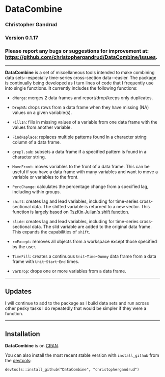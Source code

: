 DataCombine
======

### Christopher Gandrud

### Version 0.1.17

### Please report any bugs or suggestions for improvement at: <https://github.com/christophergandrud/DataCombine/issues>.

---

**DataCombine** is a set of miscellaneous tools intended to make combining data sets--especially time-series cross-section data--easier. The package is continually being developed as I turn lines of code that I frequently use into single functions. It currently includes the following functions:

- `dMerge`: merges 2 data frames and report/drop/keeps only duplicates.

- `DropNA`: drops rows from a data frame when they have missing (NA) values on a given variable(s).

- `FillIn`: fills in missing values of a variable from one data frame with the values from another variable.

- `FindReplace`: replaces multiple patterns found in a character string column of a data frame.

- `grepl.sub`: subsets a data frame if a specified pattern is found in a character string.

- `MoveFront`: moves variables to the front of a data frame. This can be useful if you have a data frame with many variables and want to move a variable or variables to the front.

- `PercChange`: calculates the percentage change from a specified lag, including within groups.

- `shift`: creates lag and lead variables, including for time-series cross-sectional data. The shifted variable is returned to a new vector. This function is largely based on [TszKin Julian's shift function](http://ctszkin.com/2012/03/11/generating-a-laglead-variables/).

- `slide`: creates lag and lead variables, including for time-series cross-sectional data. The slid variable are added to the original data frame. This expands the capabilities of `shift`.

- `rmExcept`: removes all objects from a workspace except those specified by the user.

- `TimeFill`: creates a continuous `Unit`-`Time`-`Dummy` data frame from a data frame with `Unit`-`Start`-`End` times.

- `VarDrop`: drops one or more variables from a data frame.

---

## Updates

I will continue to add to the package as I build data sets and run across other pesky tasks I do repeatedly that would be simpler if they were a function.

---

## Installation

**DataCombine** is on [CRAN](http://cran.r-project.org/). 

You can also install the most recent stable version with `install_github` from the [devtools](https://github.com/hadley/devtools):

```
devtools::install_github("DataCombine", "christophergandrud")
```
